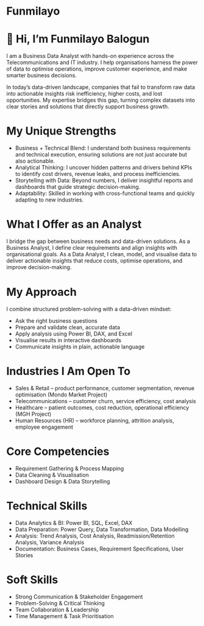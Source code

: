 # Funmilayo
# 👋 Hi, I’m Funmilayo Balogun

I am a Business Data Analyst with hands-on experience across the Telecommunications and IT industry. I help organisations harness the power of data to optimise operations, improve customer experience, and make smarter business decisions.

In today’s data-driven landscape, companies that fail to transform raw data into actionable insights risk inefficiency, higher costs, and lost opportunities.
My expertise bridges this gap, turning complex datasets into clear stories and solutions that directly support business growth.
           
# My Unique Strengths

* Business + Technical Blend: I understand both business requirements and technical execution, ensuring solutions are not just accurate but also actionable.
* Analytical Thinking: I uncover hidden patterns and drivers behind KPIs to identify cost drivers, revenue leaks, and process inefficiencies.
* Storytelling with Data: Beyond numbers, I deliver insightful reports and dashboards that guide strategic decision-making.
* Adaptability: Skilled in working with cross-functional teams and quickly adapting to new industries.
  
# What I Offer as an Analyst
I bridge the gap between business needs and data-driven solutions. 
As a Business Analyst, I define clear requirements and align insights with organisational goals. 
As a Data Analyst, I clean, model, and visualise data to deliver actionable insights that reduce costs, optimise operations, and improve decision-making.
<img width="2113" height="1" alt="image" src="https://github.com/user-attachments/assets/fa9f3599-e0ec-49ca-a33b-6cb3391ff2b3" />

# My Approach
I combine structured problem-solving with a data-driven mindset:
* Ask the right business questions
* Prepare and validate clean, accurate data
* Apply analysis using Power BI, DAX, and Excel
* Visualise results in interactive dashboards
* Communicate insights in plain, actionable language

# Industries I Am Open To
* Sales & Retail – product performance, customer segmentation, revenue optimisation (Mondo Market Project)
* Telecommunications – customer churn, service efficiency, cost analysis
* Healthcare – patient outcomes, cost reduction, operational efficiency (MGH Project)
* Human Resources (HR) – workforce planning, attrition analysis, employee engagement
  

# Core Competencies
* Requirement Gathering & Process Mapping
* Data Cleaning & Visualisation
* Dashboard Design & Data Storytelling

# Technical Skills
* Data Analytics & BI: Power BI, SQL, Excel, DAX
* Data Preparation: Power Query, Data Transformation, Data Modelling
* Analysis: Trend Analysis, Cost Analysis, Readmission/Retention Analysis, Variance Analysis
* Documentation: Business Cases, Requirement Specifications, User Stories

# Soft Skills
* Strong Communication & Stakeholder Engagement
* Problem-Solving & Critical Thinking
* Team Collaboration & Leadership
* Time Management & Task Prioritisation




      



